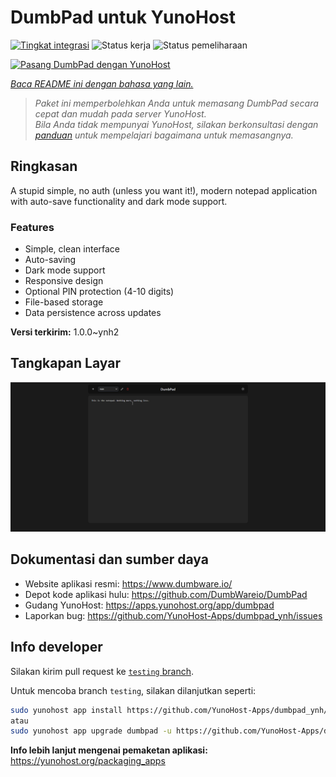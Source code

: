 <!--
N.B.: README ini dibuat secara otomatis oleh <https://github.com/YunoHost/apps/tree/master/tools/readme_generator>
Ini TIDAK boleh diedit dengan tangan.
-->

# DumbPad untuk YunoHost

[![Tingkat integrasi](https://apps.yunohost.org/badge/integration/dumbpad)](https://ci-apps.yunohost.org/ci/apps/dumbpad/)
![Status kerja](https://apps.yunohost.org/badge/state/dumbpad)
![Status pemeliharaan](https://apps.yunohost.org/badge/maintained/dumbpad)

[![Pasang DumbPad dengan YunoHost](https://install-app.yunohost.org/install-with-yunohost.svg)](https://install-app.yunohost.org/?app=dumbpad)

*[Baca README ini dengan bahasa yang lain.](./ALL_README.md)*

> *Paket ini memperbolehkan Anda untuk memasang DumbPad secara cepat dan mudah pada server YunoHost.*  
> *Bila Anda tidak mempunyai YunoHost, silakan berkonsultasi dengan [panduan](https://yunohost.org/install) untuk mempelajari bagaimana untuk memasangnya.*

## Ringkasan

A stupid simple, no auth (unless you want it!), modern notepad application with auto-save functionality and dark mode support.

### Features

- Simple, clean interface
- Auto-saving
- Dark mode support
- Responsive design
- Optional PIN protection (4-10 digits)
- File-based storage
- Data persistence across updates


**Versi terkirim:** 1.0.0~ynh2

## Tangkapan Layar

![Tangkapan Layar pada DumbPad](./doc/screenshots/screenshot.png)

## Dokumentasi dan sumber daya

- Website aplikasi resmi: <https://www.dumbware.io/>
- Depot kode aplikasi hulu: <https://github.com/DumbWareio/DumbPad>
- Gudang YunoHost: <https://apps.yunohost.org/app/dumbpad>
- Laporkan bug: <https://github.com/YunoHost-Apps/dumbpad_ynh/issues>

## Info developer

Silakan kirim pull request ke [`testing` branch](https://github.com/YunoHost-Apps/dumbpad_ynh/tree/testing).

Untuk mencoba branch `testing`, silakan dilanjutkan seperti:

```bash
sudo yunohost app install https://github.com/YunoHost-Apps/dumbpad_ynh/tree/testing --debug
atau
sudo yunohost app upgrade dumbpad -u https://github.com/YunoHost-Apps/dumbpad_ynh/tree/testing --debug
```

**Info lebih lanjut mengenai pemaketan aplikasi:** <https://yunohost.org/packaging_apps>
